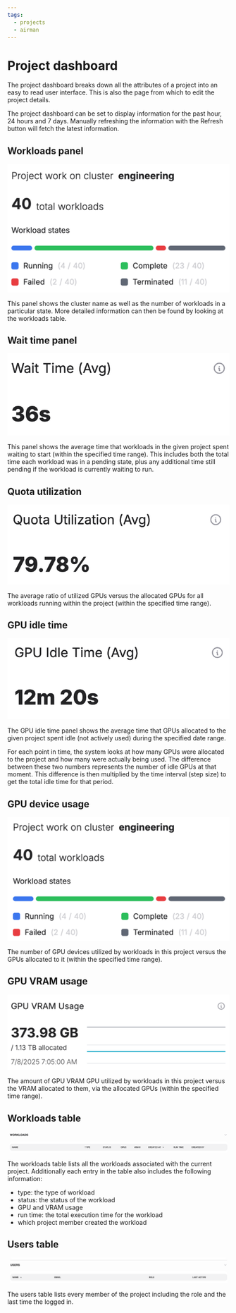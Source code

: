 ```yaml
---
tags:
  - projects
  - airman
---
```


# Project dashboard

The project dashboard breaks down all the attributes of a project into an easy to read user interface. This is also the page from which to edit the project details.

The project dashboard can be set to display information for the past hour, 24 hours and 7 days. Manually refreshing the information with the Refresh button will fetch the latest information.

## Workloads panel

![Workloads and cluster information](../../img/projects/proj-dashboard-workloads.png)

This panel shows the cluster name as well as the number of workloads in a particular state. More detailed information can then be found by looking at the workloads table.

## Wait time panel

![Average wait time for a workload](../../img/projects/proj-dashboard-wait-time.png)

This panel shows the average time that workloads in the given project spent waiting to start (within the specified time range).
This includes both the total time each workload was in a pending state, plus any additional time still pending if the workload is currently waiting to run.

## Quota utilization

![The amount of quota used by the project](../../img/projects/proj-dashboard-quota-ute.png)

The average ratio of utilized GPUs versus the allocated GPUs for all workloads running within the project (within the specified time range).

## GPU idle time

![The amount of time the GPU spent idling](../../img/projects/proj-dashboard-gpu-idle.png)

The GPU idle time panel shows the average time that GPUs allocated to the given project spent idle (not actively used) during the specified date range.

For each point in time, the system looks at how many GPUs were allocated to the project and how many were actually being used. The difference between these two numbers represents the number of idle GPUs at that moment. This difference is then multiplied by the time interval (step size) to get the total idle time for that period.

## GPU device usage

![The amount of GPU being used out of what is allocated to the project](../../img/projects/proj-dashboard-gpu-device-use.png)

The number of GPU devices utilized by workloads in this project versus the GPUs allocated to it (within the specified time range).

## GPU VRAM usage

![The amount of GPU VRAM being used out of what is allocated to the project](../../img/projects/proj-dashboard-gpu-vram-use.png)

The amount of GPU VRAM GPU utilized by workloads in this project versus the VRAM allocated to them, via the allocated GPUs (within the specified time range).

## Workloads table

![The workloads belonging to the project](../../img/projects/proj-dashboard-workloads-table.png)

The workloads table lists all the workloads associated with the current project. Additionally each entry in the table also includes the following information:

- type: the type of workload
- status: the status of the workload
- GPU and VRAM usage
- run time: the total execution time for the workload
- which project member created the workload

## Users table

![The project members](../../img/projects/proj-dashboard-users-table.png)

The users table lists every member of the project including the role and the last time the logged in.
